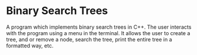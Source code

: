 # Binary Search Trees
A program which implements binary search trees in C++. The user interacts with the program using a menu in the terminal. It allows the user to create a tree, and or remove a node, search the tree, print the entire tree in a formatted way, etc.

